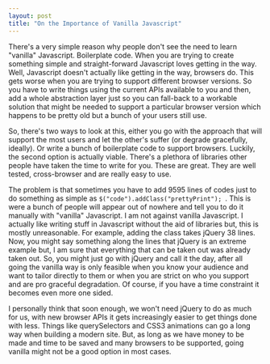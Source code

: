 ```yaml
---
layout: post
title: "On the Importance of Vanilla Javascript"
---
```


There's a very simple reason why people don't see the need to learn "vanilla" Javascript. Boilerplate code. When you are trying to create something simple and straight-forward Javascript loves getting in the way. Well, Javascript doesn't actually like getting in the way, browsers do. This gets worse when you are trying to support different browser versions. So you have to write things using the current APIs available to you and then, add a whole abstraction layer just so you can fall-back to a workable solution that might be needed to support a particular browser version which happens to be pretty old but a bunch of your users still use.

So, there's two ways to look at this, either you go with the approach that will support the most users and let the other's suffer (or degrade gracefully, ideally). Or write a bunch of boilerplate code to support browsers. Luckily, the second option is actually viable. There's a plethora of libraries other people have taken the time to write for you. These are great. They are well tested, cross-browser and are really easy to use. 

The problem is that sometimes you have to add 9595 lines of codes just to do something as simple as <code>$("code").addClass("prettyPrint"); </code>. This is were a bunch of people will appear out of nowhere and tell you to do it manually with "vanilla" Javascript. I am not against vanilla Javascript. I actually like writing stuff in Javascript without the aid of libraries but, this is mostly unreasonable. For example, adding the class takes jQuery 38 lines. Now, you might say something along the lines that jQuery is an extreme example but, I am sure that everything that can be taken out was already taken out. So, you might just go with jQuery and call it the day, after all going the vanilla way is only feasible when you know your audience and want to tailor directly to them or when you are strict on who you support and are pro graceful degradation. Of course, if you have a time constraint it becomes even more one sided.

I personally think that soon enough, we won't need jQuery to do as much for us, with new browser APIs it gets increasingly easier to get things done with less. Things like querySelectors and CSS3 animations can go a long way when building a modern site. But, as long as we have money to be made and time to be saved and many browsers to be supported, going vanilla might not be a good option in most cases.